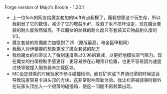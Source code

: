 Forge version of Majo's Broom - 1.20.1 

- 上一位fork的网友给魔女套加的buff有点超模了，而我想穿这个玩生存，所以我削弱了它的数值，减少了它的增益Buff，取消了永不损坏设定，现在魔女套装的耐久度依然偏高，不过魔女的丝袜的耐久度只有套装其它物品耐久度的1/3。
- 魔女套装的附魔能力加强到了25（原版最高，和金盔甲相同）
- 我融入对伊蕾娜的想象更改了魔女套装的配方
- 我给魔女的扫帚加入了每刻速度乘以0.98的衰减，以更好地模拟空气阻力。现在魔女的扫帚控制手感更好：更容易停在心理预计位置，也更不容易因为速度过快导致撞入服务器未加载区块。
- MC设定骑乘的时候玩家不参与碰撞检测，而在矿洞或下界骑扫帚的时候这会导致玩家容易卡进头顶的方块，这非常影响驾驶体验。我让扫帚被骑乘时额外在玩家头顶加入一个很薄的碰撞箱，使这一问题不再频繁出现。
